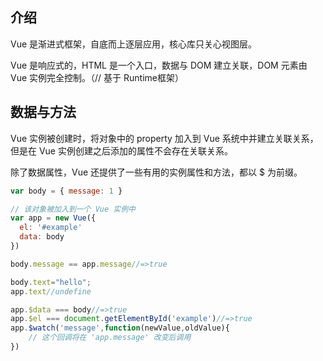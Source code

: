 ## 介绍

Vue 是渐进式框架，自底而上逐层应用，核心库只关心视图层。

Vue 是响应式的，HTML 是一个入口，数据与 DOM 建立关联，DOM 元素由 Vue 实例完全控制。（// 基于 Runtime框架）

## 数据与方法

Vue 实例被创建时，将对象中的 property 加入到 Vue 系统中并建立关联关系，但是在 Vue 实例创建之后添加的属性不会存在关联关系。

除了数据属性，Vue 还提供了一些有用的实例属性和方法，都以 $ 为前缀。

```js
var body = { message: 1 }

// 该对象被加入到一个 Vue 实例中
var app = new Vue({
  el: '#example'
  data: body
})

body.message == app.message//=>true

body.text="hello";
app.text//undefine

app.$data === body//=>true
app.$el === document.getElementById('example')//=>true
app.$watch('message',function(newValue,oldValue){
    // 这个回调将在 'app.message' 改变后调用
})
```

